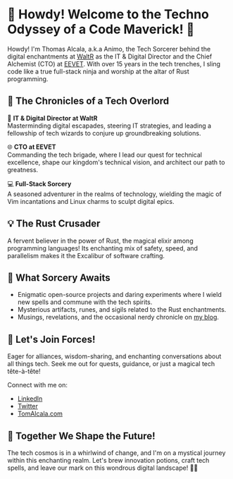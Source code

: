 # 👋 Howdy! Welcome to the Techno Odyssey of a Code Maverick! 🚀

Howdy! I'm Thomas Alcala, a.k.a Animo, the Tech Sorcerer behind the digital
enchantments at [WaltR](https://waltr.fr) as the IT & Digital Director and the
Chief Alchemist (CTO) at [EEVET](https://eevet.com). With over 15 years in the
tech trenches, I sling code like a true full-stack ninja and worship at the
altar of Rust programming.

## 💼 The Chronicles of a Tech Overlord

🚀 **IT & Digital Director at WaltR**  
Masterminding digital escapades, steering IT strategies, and leading a fellowship of tech wizards to conjure up groundbreaking solutions.

🌐 **CTO at EEVET**  
Commanding the tech brigade, where I lead our quest for technical excellence, shape our kingdom's technical vision, and architect our path to greatness.

💻 **Full-Stack Sorcery**  
A seasoned adventurer in the realms of technology, wielding the magic of Vim incantations and Linux charms to sculpt digital epics.

## 💡 The Rust Crusader

A fervent believer in the power of Rust, the magical elixir among programming languages! Its enchanting mix of safety, speed, and parallelism makes it the Excalibur of software crafting.

## 🌟 What Sorcery Awaits

- Enigmatic open-source projects and daring experiments where I wield new spells and commune with the tech spirits.
- Mysterious artifacts, runes, and sigils related to the Rust enchantments.
- Musings, revelations, and the occasional nerdy chronicle on [my
  blog](https://tomalcala.com).

## 🤝 Let's Join Forces!

Eager for alliances, wisdom-sharing, and enchanting conversations about all things tech. Seek me out for quests, guidance, or just a magical tech tête-à-tête!

Connect with me on:
- [LinkedIn](https://www.linkedin.com/in/talcala/)
- [Twitter](https://twitter.com/ThomasAlcala)
- [TomAlcala.com](https://tomalcala.com)

## 🚀 Together We Shape the Future!

The tech cosmos is in a whirlwind of change, and I'm on a mystical journey within this enchanting realm. Let's brew innovation potions, craft tech spells, and leave our mark on this wondrous digital landscape! 🌌✨


<!---
thomasmarcel/thomasmarcel is a ✨ special ✨ repository because its `README.md` (this file) appears on your GitHub profile.
You can click the Preview link to take a look at your changes.
--->

